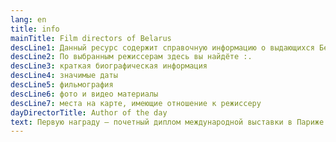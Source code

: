 ```yaml
---
lang: en
title: info
mainTitle: Film directors of Belarus
descLine1: Данный ресурс содержит справочную информацию о выдающихся Белорусских кинорежиссерах.
descLine2: По выбранным режиссерам здесь вы найдёте :.
descLine3: краткая биографическая информация
descLine4: значимые даты
descLine5: фильмография
descLine6: фото и видео материалы
descLine7: места на карте, имеющие отношение к режиссеру
dayDirectorTitle: Author of the day
text: Первую награду – почетный диплом международной выставки в Париже – получил детский музыкальный фильм «Концерт Бетховена» на музыку Исаака Дунаевского. А самой кассовой белорусской картиной стала молодежная социальная драма «Меня зовут Арлекино» Валерия Рыбарева (1987). По результатам прокатов в кинотеатрах на территории бывшего СССР за 15 месяцев лента собрала 42 миллиона зрителей – это абсолютный рекорд. На втором месте – комедия Игоря Добролюбова «Белые Росы» (1983). На третьем – детский приключенческий фильм «Девочка ищет отца» режиссера Льва Голуба (1959), которую посмотрели почти 35,5 миллиона человек и показали в 83 странах (абсолютный географический лидер!). Кстати, окупаемым считается фильм, собравший минимум 16 – 20 миллионов зрителей. В истории нашего кино таких картин немного – около трех десятков. Всего же фильмотека музея насчитывает 550 игровых, 180 анимационных и около 3000 документальных лент. Многие белорусские картины завоевали народную любовь. Например, лирическая музыкальная комедия «Моя любовь» (1940) не сходила с экранов советских кинотеатров 30 лет. Ради положительных эмоций зрители снова и снова шли смотреть выдуманную историю с хеппи-эндом. 
---
```

